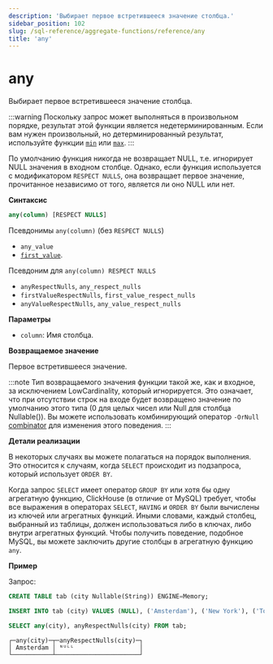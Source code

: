 ```yaml
---
description: 'Выбирает первое встретившееся значение столбца.'
sidebar_position: 102
slug: /sql-reference/aggregate-functions/reference/any
title: 'any'
---
```



# any

Выбирает первое встретившееся значение столбца.

:::warning
Поскольку запрос может выполняться в произвольном порядке, результат этой функции является недетерминированным.
Если вам нужен произвольный, но детерминированный результат, используйте функции [`min`](../reference/min.md) или [`max`](../reference/max.md).
:::

По умолчанию функция никогда не возвращает NULL, т.е. игнорирует NULL значения в входном столбце.
Однако, если функция используется с модификатором `RESPECT NULLS`, она возвращает первое значение, прочитанное независимо от того, является ли оно NULL или нет.

**Синтаксис**

```sql
any(column) [RESPECT NULLS]
```

Псевдонимы `any(column)` (без `RESPECT NULLS`)
- `any_value`
- [`first_value`](../reference/first_value.md).

Псевдоним для `any(column) RESPECT NULLS`
- `anyRespectNulls`, `any_respect_nulls`
- `firstValueRespectNulls`, `first_value_respect_nulls`
- `anyValueRespectNulls`, `any_value_respect_nulls`

**Параметры**
- `column`: Имя столбца.

**Возвращаемое значение**

Первое встретившееся значение.

:::note
Тип возвращаемого значения функции такой же, как и входное, за исключением LowCardinality, который игнорируется.
Это означает, что при отсутствии строк на входе будет возвращено значение по умолчанию этого типа (0 для целых чисел или Null для столбца Nullable()).
Вы можете использовать комбинирующий оператор `-OrNull` [combinator](../../../sql-reference/aggregate-functions/combinators.md) для изменения этого поведения.
:::

**Детали реализации**

В некоторых случаях вы можете полагаться на порядок выполнения.
Это относится к случаям, когда `SELECT` происходит из подзапроса, который использует `ORDER BY`.

Когда запрос `SELECT` имеет оператор `GROUP BY` или хотя бы одну агрегатную функцию, ClickHouse (в отличие от MySQL) требует, чтобы все выражения в операторах `SELECT`, `HAVING` и `ORDER BY` были вычислены из ключей или агрегатных функций.
Иными словами, каждый столбец, выбранный из таблицы, должен использоваться либо в ключах, либо внутри агрегатных функций.
Чтобы получить поведение, подобное MySQL, вы можете заключить другие столбцы в агрегатную функцию `any`.

**Пример**

Запрос:

```sql
CREATE TABLE tab (city Nullable(String)) ENGINE=Memory;

INSERT INTO tab (city) VALUES (NULL), ('Amsterdam'), ('New York'), ('Tokyo'), ('Valencia'), (NULL);

SELECT any(city), anyRespectNulls(city) FROM tab;
```

```response
┌─any(city)─┬─anyRespectNulls(city)─┐
│ Amsterdam │ ᴺᵁᴸᴸ                  │
└───────────┴───────────────────────┘
```
